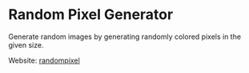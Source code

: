 # Random Pixel Generator

Generate random images by generating randomly colored pixels in the given size.

Website: [randompixel](https://randompixels.axelj.dev)

